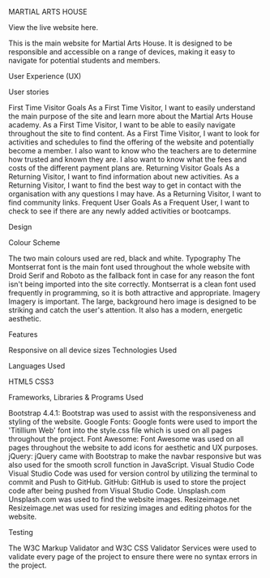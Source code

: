 MARTIAL ARTS HOUSE

View the live website here.

This is the main website for Martial Arts House. It is designed to be responsible and accessible on a range of devices, making it easy to navigate for potential students and members.


User Experience (UX)

User stories

First Time Visitor Goals
As a First Time Visitor, I want to easily understand the main purpose of the site and learn more about the Martial Arts House academy.
As a First Time Visitor, I want to be able to easily navigate throughout the site to find content.
As a First Time Visitor, I want to look for activities and schedules to find the offering of the website and potentially become a member. I also want to know who the teachers are to determine how trusted and known they are. I also want to know what the fees and costs of the different payment plans are.
Returning Visitor Goals
As a Returning Visitor, I want to find information about new activities.
As a Returning Visitor, I want to find the best way to get in contact with the organisation with any questions I may have.
As a Returning Visitor, I want to find community links.
Frequent User Goals
As a Frequent User, I want to check to see if there are any newly added activities or bootcamps.

Design

Colour Scheme

The two main colours used are red, black and white.
Typography
The Montserrat font is the main font used throughout the whole website with Droid Serif and Roboto as the fallback font in case for any reason the font isn't being imported into the site correctly. Montserrat is a clean font used frequently in programming, so it is both attractive and appropriate.
Imagery
Imagery is important. The large, background hero image is designed to be striking and catch the user's attention. It also has a modern, energetic aesthetic.

Features

Responsive on all device sizes
Technologies Used

Languages Used

HTML5
CSS3

Frameworks, Libraries & Programs Used

Bootstrap 4.4.1:
Bootstrap was used to assist with the responsiveness and styling of the website.
Google Fonts:
Google fonts were used to import the 'Titillium Web' font into the style.css file which is used on all pages throughout the project.
Font Awesome:
Font Awesome was used on all pages throughout the website to add icons for aesthetic and UX purposes.
jQuery:
jQuery came with Bootstrap to make the navbar responsive but was also used for the smooth scroll function in JavaScript.
Visual Studio Code
Visual Studio Code was used for version control by utilizing the terminal to commit and Push to GitHub.
GitHub:
GitHub is used to store the project code after being pushed from Visual Studio Code.
Unsplash.com
Unsplash.com was used to find the website images.
Resizeimage.net
Resizeimage.net was used for resizing images and editing photos for the website.


Testing

The W3C Markup Validator and W3C CSS Validator Services were used to validate every page of the project to ensure there were no syntax errors in the project.